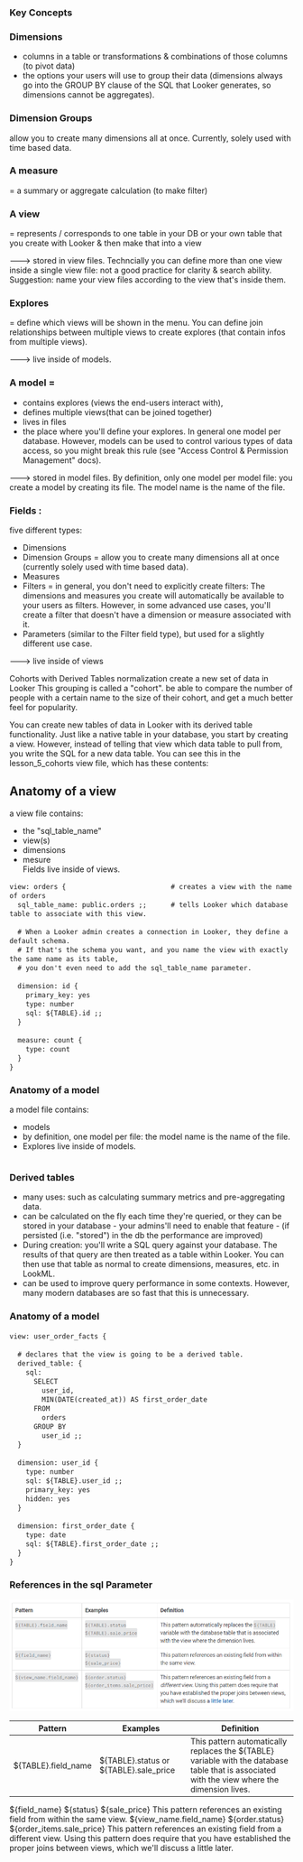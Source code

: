 ### Key Concepts

### Dimensions 
- columns in a table or transformations & combinations of those columns (to pivot data)
- the options your users will use to group their data (dimensions always go into the GROUP BY clause of the SQL that Looker generates, so dimensions cannot be aggregates).

### Dimension Groups
allow you to create many dimensions all at once. Currently, solely used with time based data.

### A measure 
= a summary or aggregate calculation (to make filter)

### A view   
= represents / corresponds to one table in your DB or your own table that you create with Looker & then make that into a view

---> stored in view files. Techncially you can define more than one view inside a single view file: not a good practice for clarity & search ability. Suggestion: name your view files according to the view that's inside them.

### Explores  
= define which views will be shown in the menu. You can define join relationships between multiple views to create explores (that contain infos from multiple views).

---> live inside of models.

### A model = 
- contains explores (views the end-users interact with), 
- defines multiple views(that can be joined together)
- lives in files
- the place where you'll define your explores. In general one model per database. 
However, models can be used to control various types of data access, so you might break this rule (see "Access Control & Permission Management" docs).

---> stored in model files. By definition, only one model per model file: you create a model by creating its file. The model name is the name of the file.

### Fields :
five different types:
- Dimensions 
- Dimension Groups = allow you to create many dimensions all at once (currently solely used with time based data).
- Measures
- Filters = in general, you don't need to explicitly create filters: The dimensions and measures you create will automatically be available to your users as filters. However, in some advanced use cases, you'll create a filter that doesn't have a dimension or measure associated with it.
- Parameters (similar to the Filter field type), but used for a slightly different use case.

---> live inside of views



Cohorts with Derived Tables
normalization
create a new set of data in Looker
This grouping is called a "cohort".
be able to compare the number of people with a certain name to the size of their cohort, and get a much better feel for popularity.

You can create new tables of data in Looker with its derived table functionality. Just like a native table in your database, you start by creating a view. However, instead of telling that view which data table to pull from, you write the SQL for a new data table. You can see this in the lesson_5_cohorts view file, which has these contents:



## Anatomy of a view
a view file contains:
- the "sql_table_name"
- view(s)
- dimensions
- mesure  
Fields live inside of views.

```
view: orders {                          # creates a view with the name of orders 
  sql_table_name: public.orders ;;      # tells Looker which database table to associate with this view.

  # When a Looker admin creates a connection in Looker, they define a default schema. 
  # If that's the schema you want, and you name the view with exactly the same name as its table, 
  # you don't even need to add the sql_table_name parameter.

  dimension: id {
    primary_key: yes
    type: number
    sql: ${TABLE}.id ;;
  }

  measure: count {
    type: count
  }
}
```

### Anatomy of a model   
a model file contains:  
- models
- by definition, one model per file: the model name is the name of the file. 
- Explores live inside of models.

```

```

### Derived tables
- many uses: such as calculating summary metrics and pre-aggregating data.
- can be calculated on the fly each time they're queried, or they can be stored in your database - your admins'll need to enable that feature - (if persisted (i.e. "stored") in the db the performance are improved)
- During creation: you'll write a SQL query against your database. The results of that query are then treated as a table within Looker. You can then use that table as normal to create dimensions, measures, etc. in LookML.
- can be used to improve query performance in some contexts. However, many modern databases are so fast that this is unnecessary.




### Anatomy of a model   
```
view: user_order_facts {

  # declares that the view is going to be a derived table.
  derived_table: {
    sql:
      SELECT
        user_id,
        MIN(DATE(created_at)) AS first_order_date
      FROM
        orders
      GROUP BY
        user_id ;;
  }

  dimension: user_id {
    type: number
    sql: ${TABLE}.user_id ;;
    primary_key: yes
    hidden: yes
  }

  dimension: first_order_date {
    type: date
    sql: ${TABLE}.first_order_date ;;
  }
}
```

### References in the sql Parameter

![tablet](https://github.com/obrunet/Looker_Data_Analysis/blob/main/01.LookML_Dev/Basics/ref_sql_param.png)

| Pattern        | Examples           | Definition  |
|--------|-------------|-----------------------|
| ${TABLE}.field_name | ${TABLE}.status or ${TABLE}.sale_price	| This pattern automatically replaces the ${TABLE} variable with the database table that is associated with the view where the dimension lives.
${field_name}	${status}
${sale_price}	This pattern references an existing field from within the same view.
${view_name.field_name}	${order.status}
${order_items.sale_price}	This pattern references an existing field from a different view. Using this pattern does require that you have established the proper joins between views, which we'll discuss a little later.